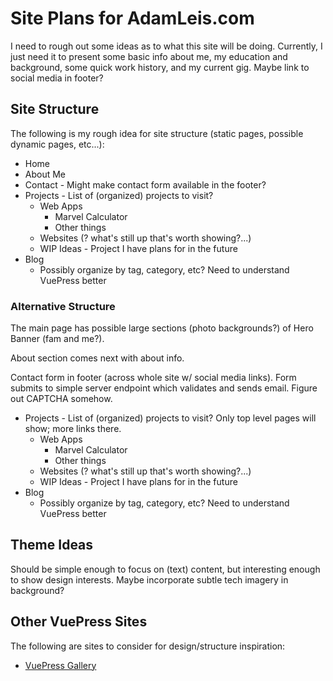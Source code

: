 # Site Plans for AdamLeis.com
I need to rough out some ideas as to what this site will be doing. Currently, I just need it to present some basic info about me, my education and background, some quick work history, and my current gig. Maybe link to social media in footer?

## Site Structure
The following is my rough idea for site structure (static pages, possible dynamic pages, etc...):

- Home
- About Me
- Contact - Might make contact form available in the footer?
- Projects - List of (organized) projects to visit?
    - Web Apps
        - Marvel Calculator
        - Other things
    - Websites (? what's still up that's worth showing?...)
    - WIP Ideas - Project I have plans for in the future
- Blog
    - Possibly organize by tag, category, etc? Need to understand VuePress better

### Alternative Structure
The main page has possible large sections (photo backgrounds?) of Hero Banner (fam and me?).

About section comes next with about info.

Contact form in footer (across whole site w/ social media links). Form submits to simple server endpoint which validates and sends email. Figure out CAPTCHA somehow.

- Projects - List of (organized) projects to visit? Only top level pages will show; more links there.
    - Web Apps
        - Marvel Calculator
        - Other things
    - Websites (? what's still up that's worth showing?...)
    - WIP Ideas - Project I have plans for in the future
- Blog
    - Possibly organize by tag, category, etc? Need to understand VuePress better

## Theme Ideas
Should be simple enough to focus on (text) content, but interesting enough to show design interests. Maybe incorporate subtle tech imagery in background?

## Other VuePress Sites
The following are sites to consider for design/structure inspiration:

- [VuePress Gallery](https://vuepress.gallery/)
